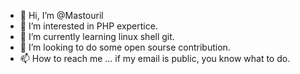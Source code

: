 - 👋 Hi, I’m @Mastouril
- 👀 I’m interested in PHP expertice.
- 🌱 I’m currently learning linux shell git.
- 💞️ I’m looking to do some open sourse contribution.
- 📫 How to reach me ... if my email is public, you know what to do.

<!---
Mastouril/Mastouril is a ✨ special ✨ repository because its `README.md` (this file) appears on your GitHub profile.
You can click the Preview link to take a look at your changes.
--->
